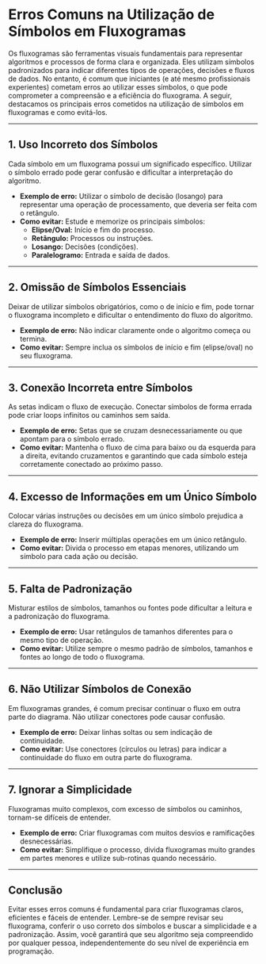 # Erros Comuns na Utilização de Símbolos em Fluxogramas

Os fluxogramas são ferramentas visuais fundamentais para representar algoritmos e processos de forma clara e organizada. Eles utilizam símbolos padronizados para indicar diferentes tipos de operações, decisões e fluxos de dados. No entanto, é comum que iniciantes (e até mesmo profissionais experientes) cometam erros ao utilizar esses símbolos, o que pode comprometer a compreensão e a eficiência do fluxograma. A seguir, destacamos os principais erros cometidos na utilização de símbolos em fluxogramas e como evitá-los.

---

## 1. Uso Incorreto dos Símbolos

Cada símbolo em um fluxograma possui um significado específico. Utilizar o símbolo errado pode gerar confusão e dificultar a interpretação do algoritmo.

- **Exemplo de erro:** Utilizar o símbolo de decisão (losango) para representar uma operação de processamento, que deveria ser feita com o retângulo.
- **Como evitar:** Estude e memorize os principais símbolos:
  - **Elipse/Oval:** Início e fim do processo.
  - **Retângulo:** Processos ou instruções.
  - **Losango:** Decisões (condições).
  - **Paralelogramo:** Entrada e saída de dados.

---

## 2. Omissão de Símbolos Essenciais

Deixar de utilizar símbolos obrigatórios, como o de início e fim, pode tornar o fluxograma incompleto e dificultar o entendimento do fluxo do algoritmo.

- **Exemplo de erro:** Não indicar claramente onde o algoritmo começa ou termina.
- **Como evitar:** Sempre inclua os símbolos de início e fim (elipse/oval) no seu fluxograma.

---

## 3. Conexão Incorreta entre Símbolos

As setas indicam o fluxo de execução. Conectar símbolos de forma errada pode criar loops infinitos ou caminhos sem saída.

- **Exemplo de erro:** Setas que se cruzam desnecessariamente ou que apontam para o símbolo errado.
- **Como evitar:** Mantenha o fluxo de cima para baixo ou da esquerda para a direita, evitando cruzamentos e garantindo que cada símbolo esteja corretamente conectado ao próximo passo.

---

## 4. Excesso de Informações em um Único Símbolo

Colocar várias instruções ou decisões em um único símbolo prejudica a clareza do fluxograma.

- **Exemplo de erro:** Inserir múltiplas operações em um único retângulo.
- **Como evitar:** Divida o processo em etapas menores, utilizando um símbolo para cada ação ou decisão.

---

## 5. Falta de Padronização

Misturar estilos de símbolos, tamanhos ou fontes pode dificultar a leitura e a padronização do fluxograma.

- **Exemplo de erro:** Usar retângulos de tamanhos diferentes para o mesmo tipo de operação.
- **Como evitar:** Utilize sempre o mesmo padrão de símbolos, tamanhos e fontes ao longo de todo o fluxograma.

---

## 6. Não Utilizar Símbolos de Conexão

Em fluxogramas grandes, é comum precisar continuar o fluxo em outra parte do diagrama. Não utilizar conectores pode causar confusão.

- **Exemplo de erro:** Deixar linhas soltas ou sem indicação de continuidade.
- **Como evitar:** Use conectores (círculos ou letras) para indicar a continuidade do fluxo em outra parte do fluxograma.

---

## 7. Ignorar a Simplicidade

Fluxogramas muito complexos, com excesso de símbolos ou caminhos, tornam-se difíceis de entender.

- **Exemplo de erro:** Criar fluxogramas com muitos desvios e ramificações desnecessárias.
- **Como evitar:** Simplifique o processo, divida fluxogramas muito grandes em partes menores e utilize sub-rotinas quando necessário.

---

## Conclusão

Evitar esses erros comuns é fundamental para criar fluxogramas claros, eficientes e fáceis de entender. Lembre-se de sempre revisar seu fluxograma, conferir o uso correto dos símbolos e buscar a simplicidade e a padronização. Assim, você garantirá que seu algoritmo seja compreendido por qualquer pessoa, independentemente do seu nível de experiência em programação.